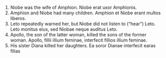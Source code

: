 1. Niobe was the wife of Amphion. Niobe erat uxor Amphionis. 
2. Amphion and Niobe had many children. Amphion et Niobe erant multos liberos. 
3. Leto repeatedly warned her, but Niobe did not listen to (“hear”) Leto. Leto monitus eius, sed Niobae neque auditus Leto. 
4. Apollo, the son of the latter woman, killed the sons of the former woman. Apollo, fillii illium feminae, interfecit fillios illium feminae. 
5. His sister Diana killed her daughters. Ea soror Dianae interfecit earas filias
